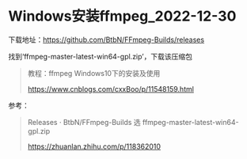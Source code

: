 # Windows安装ffmpeg_2022-12-30

下载地址：https://github.com/BtbN/FFmpeg-Builds/releases

找到‘ffmpeg-master-latest-win64-gpl.zip’，下载该压缩包

> 教程：ffmpeg Windows10下的安装及使用
>
> https://www.cnblogs.com/cxxBoo/p/11548159.html



参考：

> Releases · BtbN/FFmpeg-Builds 选 ffmpeg-master-latest-win64-gpl.zip
>
> https://zhuanlan.zhihu.com/p/118362010